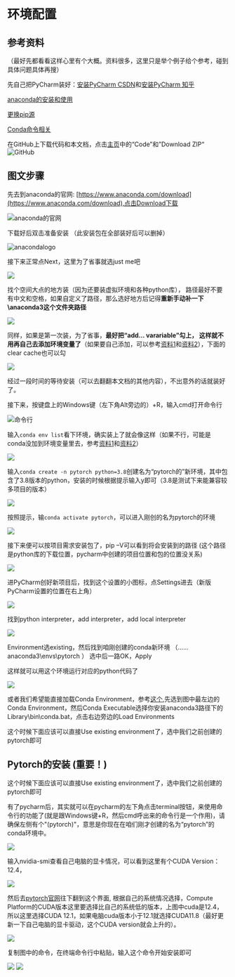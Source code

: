 # 环境配置

## 参考资料 
（最好先都看看这样心里有个大概。资料很多，这里只是举个例子给个参考，碰到具体问题具体再搜）

先自己把PyCharm装好：[安装PyCharm CSDN](https://blog.csdn.net/Z987421/article/details/131422753)和[安装PyCharm 知乎](https://zhuanlan.zhihu.com/p/361386599)

[anaconda的安装和使用](https://blog.csdn.net/tqlisno1/article/details/108908775)

[更换pip源](https://zhuanlan.zhihu.com/p/127275233)

[Conda命令相关](https://blog.csdn.net/miracleoa/article/details/106115730)

在GitHub上下载代码和本文档，点击[主页](https://github.com/yunfan1202/intellegent_design)中的“Code”和”Download ZIP“
![GitHub](assets/figures/GitHub1.jpg)

## 图文步骤

先去到anaconda的官网: [https://www.anaconda.com/download](https://www.anaconda.com/download),点击Download下载

![anaconda的官网](assets/figures/anaconda1.jpg)

下载好后双击准备安装 （此安装包在全部装好后可以删掉）

![anacondalogo](assets/figures/anaconda2.jpg)

接下来正常点Next，这里为了省事就选just me吧

![](assets/figures/anaconda3.jpg)

找个空间大点的地方装（因为还要装虚拟环境和各种python库）， 路径最好不要有中文和空格，如果自定义了路径，那么选好地方后记得**重新手动补一下\anaconda3这个文件夹路径**

![](assets/figures/anaconda4.jpg)

同样，如果是第一次装，为了省事，**最好把“add… varariable”勾上， 这样就不用再自己去添加环境变量了**（如果要自己添加，可以参考[资料1](https://blog.csdn.net/weixin_43914658/article/details/108785084)和[资料2](https://zhuanlan.zhihu.com/p/382980557)），下面的clear cache也可以勾

![](assets/figures/anaconda5.jpg)

经过一段时间的等待安装（可以去翻翻本文档的其他内容），不出意外的话就装好了。

接下来，按键盘上的Windows键（左下角Alt旁边的）+R，输入cmd打开命令行

![命令行](assets/figures/anaconda6.jpg)

输入```conda env list```看下环境，确实装上了就会像这样（如果不行，可能是conda没加到环境变量里去，参考[资料1](https://blog.csdn.net/weixin_43914658/article/details/108785084)和[资料2](https://zhuanlan.zhihu.com/p/382980557)）

![](assets/figures/anaconda7.jpg)

输入```conda create -n pytorch python=3.8```创建名为“pytorch的”新环境，其中包含了3.8版本的python，安装的时候根据提示输入y即可（3.8是测试下来能兼容较多项目的版本）

![](assets/figures/anaconda8.jpg)

按照提示，输```conda activate pytorch```，可以进入刚创的名为pytorch的环境

![](assets/figures/anaconda9.jpg)

接下来便可以按项目需求安装包了，pip –V可以看到将会安装到的路径 (这个路径是python库的下载位置，pycharm中创建的项目位置和包的位置没关系)

![](assets/figures/anaconda10.jpg)

进PyCharm创好新项目后，找到这个设置的小图标，点Settings进去（新版PyCharm设置的位置在右上角）

![](assets/figures/anaconda11.jpg)

找到python interpreter，add interpreter，add local interpreter

![](assets/figures/anaconda12.jpg)

Environment选existing，然后找到咱刚创建的conda新环境 （…… anaconda3\envs\pytorch ） 选中后一路OK，Apply

这样就可以用这个环境运行对应的python代码了

![](assets/figures/anaconda13.jpg)

或者我们希望能直接加载Conda Environment，参考[这个](https://blog.csdn.net/qq_61033357/article/details/136403920),先选到图中最左边的Conda Environment，然后Conda Executable选择你安装anaconda3路径下的Library\bin\conda.bat，点击右边旁边的Load Environments

这个时候下面应该可以直接Use existing environment了，选中我们之前创建的pytorch即可

## Pytorch的安装 (重要！)
这个时候下面应该可以直接Use existing environment了，选中我们之前创建的pytorch即可

有了pycharm后，其实就可以在pycharm的左下角点击terminal按钮，来使用命令行的功能了(就是跟Windows键+R，然后cmd呼出来的命令行是一个作用)，请确保左侧有个"(pytorch)"，意思是你现在在咱们刚才创建的名为“pytorch”的conda环境中。

![](assets/figures/pycharm1.jpg)

输入nvidia-smi查看自己电脑的显卡情况，可以看到这里有个CUDA Version：12.4，

![](assets/figures/pytorch1.jpg)

然后去[pytorch官网](https://pytorch.org/)往下翻到这个界面, 根据自己的系统情况选择，Compute Platform的CUDA版本这里要选择比自己的系统低的版本，上图中cuda是12.4，所以这里选择CUDA 12.1，如果电脑cuda版本小于12.1就选择CUDA11.8（最好更新一下自己电脑的显卡驱动，这个CUDA version就会上升的）。

![](assets/figures/pytorch2.jpg)

复制图中的命令，在终端命令行中粘贴，输入这个命令开始安装即可

![](assets/figures/pytorch3.jpg)
![](assets/figures/anaconda14.jpg)